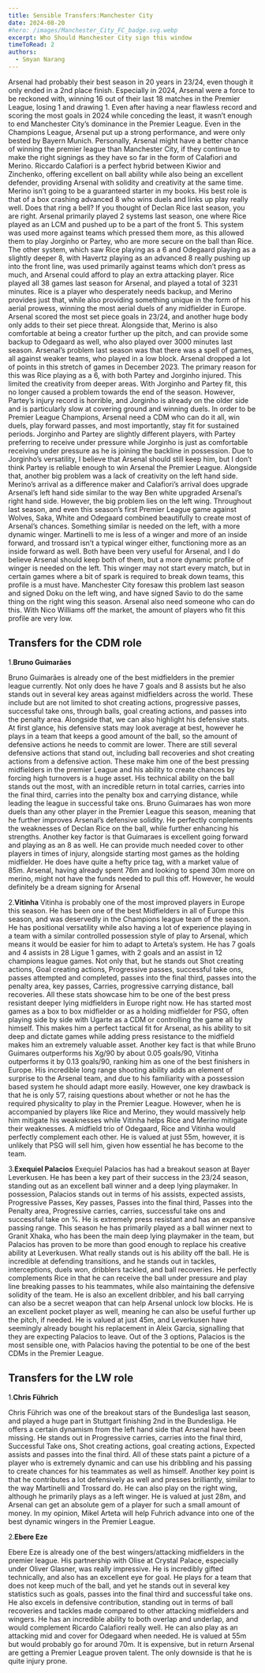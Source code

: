 ```yaml
---
title: Sensible Transfers:Manchester City
date: 2024-08-20
#hero: /images/Manchester_City_FC_badge.svg.webp
excerpt: Who Should Manchester City sign this window
timeToRead: 2
authors:
  - Smyan Narang
---
```


<style>
  img {
    max-width: 100%;
    height: auto;
    display: block;
    margin: 0 auto;
  }
</style>

Arsenal had probably their best season in 20 years in 23/24, even though it only ended in a 2nd place finish. Especially in 2024, Arsenal were a force to be reckoned with, winning 16 out of their last 18 matches in the Premier League, losing 1 and drawing 1. Even after having a near flawless record and scoring the most goals in 2024 while conceding the least, it wasn’t enough to end Manchester City’s dominance in the Premier League. Even in the Champions League, Arsenal put up a strong performance, and were only bested by Bayern Munich. Personally, Arsenal might have a better chance of winning the premier league than Manchester City, if they continue to make the right signings as they have so far in the form of Calafiori and Merino. Riccardo Calafiori is a perfect hybrid between Kiwior and Zinchenko, offering excellent on ball ability while also being an excellent defender, providing Arsenal with solidity and creativity at the same time. Merino isn’t going to be a guaranteed starter in my books. His best role is that of a box crashing advanced 8 who wins duels and links up play really well. Does that ring a bell? If you thought of Declan Rice last season, you are right. Arsenal primarily played 2 systems last season, one where Rice played as an LCM and pushed up to be a part of the front 5. This system was used more against teams which pressed them more, as this allowed them to play Jorginho or Partey, who are more secure on the ball than Rice. The other system, which saw Rice playing as a 6 and Odegaard playing as a slightly deeper 8, with Havertz playing as an advanced 8 really pushing up into the front line, was used primarily against teams which don’t press as much, and Arsenal could afford to play an extra attacking player. Rice played all 38 games last season for Arsenal, and played a total of 3231 minutes. Rice is a player who desperately needs backup, and Merino provides just that, while also providing something unique in the form of his aerial prowess, winning the most aerial duels of any midfielder in Europe. Arsenal scored the most set piece goals in 23/24, and another huge body only adds to their set piece threat. Alongside that, Merino is also comfortable at being a creator further up the pitch, and can provide some backup to Odegaard as well, who also played over 3000 minutes last season. Arsenal’s problem last season was that there was a spell of games, all against weaker teams, who played in a low block. Arsenal dropped a lot of points in this stretch of games in December 2023. The primary reason for this was Rice playing as a 6, with both Partey and Jorginho injured. This limited the creativity from deeper areas. With Jorginho and Partey fit, this no longer caused a problem towards the end of the season. However, Partey’s injury record is horrible, and Jorginho is already on the older side and is particularly slow at covering ground and winning duels. In order to be Premier League Champions, Arsenal need a CDM who can do it all, win duels, play forward passes, and most importantly, stay fit for sustained periods. Jorginho and Partey are slightly different players, with Partey preferring to receive under pressure while Jorginho is just as comfortable receiving under pressure as he is joining the backline in possession. Due to Jorginho’s versatility, I believe that Arsenal should still keep him, but I don’t think Partey is reliable enough to win Arsenal the Premier League. Alongside that, another big problem was a lack of creativity on the left hand side. Merino’s arrival as a difference maker and Calafiori’s arrival does upgrade Arsenal’s left hand side similar to the way Ben white upgraded Arsenal’s right hand side. However, the big problem lies on the left wing. Throughout last season, and even this season’s first Premier League game against Wolves, Saka, White and Odegaard combined beautifully to create most of Arsenal’s chances. Something similar is needed on the left, with a more dynamic winger. Martinelli to me is less of a winger and more of an inside forward, and trossard isn’t a typical winger either, functioning more as an inside forward as well. Both have been very useful for Arsenal, and I do believe Arsenal should keep both of them, but a more dynamic profile of winger is needed on the left. This winger may not start every match, but in certain games where a bit of spark is required to break down teams, this profile is a must have. Manchester City foresaw this problem last season and signed Doku on the left wing, and have signed Savio to do the same thing on the right wing this season. Arsenal also need someone who can do this. With Nico Williams off the market, the amount of players who fit this profile are very low. 

## Transfers for the CDM role

1.**Bruno Guimarães**

Bruno Guimarães is already one of the best midfielders in the premier league currently. Not only does he have 7 goals and 8 assists but he also stands out in several key areas against midfielders across the world. These include but are not limited to shot creating actions, progressive passes, successful take ons, through balls, goal creating actions, and passes into the penalty area. Alongside that, we can also highlight his defensive stats. At first glance, his defensive stats may look average at best, however he plays in a team that keeps a good amount of the ball, so the amount of defensive actions he needs to commit are lower. There are still several defensive actions that stand out, including ball recoveries and shot creating actions from a defensive action. These make him one of the best pressing midfielders in the premier League and his ability to create chances by forcing high turnovers is a huge asset. His technical ability on the ball stands out the most, with an incredible return in total carries, carries into the final third, carries into the penalty box and carrying distance, while leading the league in successful take ons.  Bruno Guimaraes has won more duels than any other player in the Premier League this season, meaning that he further improves Arsenal’s defensive solidity. He perfectly complements the weaknesses of Declan Rice on the ball, while further enhancing his strengths. Another key factor is that Guimaraes is excellent going forward and playing as an 8 as well. He can provide much needed cover to other players in times of injury, alongside starting most games as the holding midfielder. He does have quite a hefty price tag, with a market value of 85m. Arsenal, having already spent 76m and looking to spend 30m more on merino, might not have the funds needed to pull this off. However, he would definitely be a dream signing for Arsenal


2.**Vitinha** 
Vitinha is probably one of the most improved players in Europe this season. He has been one of the best Midfielders in all of Europe this season, and was deservedly in the Champions league team of the season. He has positional versatility while also having a lot of experience playing in a team with a similar controlled possession style of play to Arsenal, which means it would be easier for him to adapt to Arteta’s system. He has 7 goals and 4 assists in 28 Ligue 1 games, with 2 goals and an assist in 12 champions league games. Not only that, but he stands out Shot creating actions, Goal creating actions, Progressive passes, successful take ons, passes attempted and completed, passes into the final third, passes into the penalty area, key passes, Carries, progressive carrying distance, ball recoveries. All these stats showcase him to be one of the best press resistant deeper lying midfielders in Europe right now. He has started most games as a box to box midfielder or as a holding midfielder for PSG, often playing side by side with Ugarte as a CDM or controlling the game all by himself. This makes him a perfect tactical fit for Arsenal,  as his ability to sit deep and dictate games while adding press resistance to the midfield makes him an extremely valuable asset. Another key fact is that while Bruno Guimares outperforms his Xg/90 by about 0.05 goals/90, Vitinha outperforms it by 0.13 goals/90, ranking him as one of the best finishers in Europe. His incredible long range shooting ability adds an element of surprise to the Arsenal team, and due to his familiarity with a possession based system he should adapt more easily. However, one key drawback is that he is only 5’7, raising questions about whether or not he has the required physicality to play in the Premier League. However, when he is accompanied by players like Rice and Merino, they would massively help him mitigate his weaknesses while Vitinha helps Rice and Merino mitigate their weaknesses. A midfield trio of Odegaard, Rice and Vitinha would perfectly complement each other. He is valued at just 55m, however, it is unlikely that PSG will sell him, given how essential he has become to the team. 

3.**Exequiel Palacios**
Exequiel Palacios has had a breakout season at Bayer Leverkusen. He has been a key part of their success in the 23/24 season, standing out as an excellent ball winner and a deep lying playmaker. In possession, Palacios stands out in terms of his assists, expected assists, Progressive Passes, Key passes, Passes into the final third, Passes into the Penalty area, Progressive carries, carries, successful take ons and successful take on %. He is extremely press resistant and has an expansive passing range. This season he has primarily played as a ball winner next to Granit Xhaka, who has been the main deep lying playmaker in the team, but Palacios has proven to be more than good enough to replace his creative ability at Leverkusen. What really stands out is his ability off the ball. He is incredible at defending transitions, and he stands out in tackles, interceptions, duels won, dribblers tackled, and ball recoveries. He perfectly complements Rice in that he can receive the ball under pressure and play line breaking passes to his teammates, while also maintaining the defensive solidity of the team. He is also an excellent dribbler, and his ball carrying can also be a secret weapon that can help Arsenal unlock low blocks. He is an excellent pocket player as well, meaning he can also be useful further up the pitch, if needed. He is valued at just 45m, and Leverkusen have seemingly already bought his replacement in Aleix Garcia, signalling that they are expecting Palacios to leave. Out of the 3 options, Palacios is the most sensible one, with Palacios having the potential to be one of the best CDMs in the Premier League. 

## Transfers for the LW role

1.**Chris Führich**

Chris Führich was one of the breakout stars of the Bundesliga last season, and played a huge part in Stuttgart finishing 2nd in the Bundesliga. He offers a certain dynamism from the left hand side that Arsenal have been missing. He stands out in Progressive carries, carries into the final third, Successful Take ons, Shot creating actions, goal creating actions, Expected assists and passes into the final third. All of these stats paint a picture of a player who is extremely dynamic and can use his dribbling and his passing to create chances for his teammates as well as himself. Another key point is that he contributes a lot defensively as well and presses brilliantly, similar to the way Martinelli and Trossard do. He can also play on the right wing, although he primarily plays as a left winger. He is valued at just 28m, and Arsenal can get an absolute gem of a player for such a small amount of money. In my opinion, Mikel Arteta will help Fuhrich advance into one of the best dynamic wingers in the Premier League. 

2.**Ebere Eze**

Ebere Eze is already one of the best wingers/attacking midfielders in the premier league. His partnership with Olise at Crystal Palace, especially under Oliver Glasner, was really impressive. He is incredibly gifted technically, and also has an excellent eye for goal. He plays for a team that does not keep much of the ball, and yet he stands out in several key statistics such as goals, passes into the final third and successful take ons. He also excels in defensive contribution, standing out in terms of ball recoveries and tackles made compared to other attacking midfielders and wingers. He has an incredible ability to both overlap and underlap, and would complement Ricardo Calafiori really well. He can also play as an attacking mid and cover for Odegaard when needed. He is valued at 55m but would probably go for around 70m. It is expensive, but in return Arsenal are getting a Premier League proven talent. The only downside is that he is quite injury prone. 







